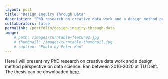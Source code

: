 ```yaml
---
layout: post
title: "Design Inquiry Through Data"
description: "PhD research on creative data work and a design method perspective on data science."
collaborators: false
permalink: /portfolio/design-inquiry-through-data
image:
    # path: /images/turntable-feature2.jpg
    # thumbnail: /images/turntable-thumbnail.jpg
    # caption: "Photo by Peter Kun"
---
```


Here I will present my PhD research on creative data work and a design method perspective on data science. Ran between 2016-2020 at TU Delft. The thesis can be downloaded [here](https://doi.org/10.4233/uuid:7e914dd9-2b53-4b2c-9061-86087dbb93b9).